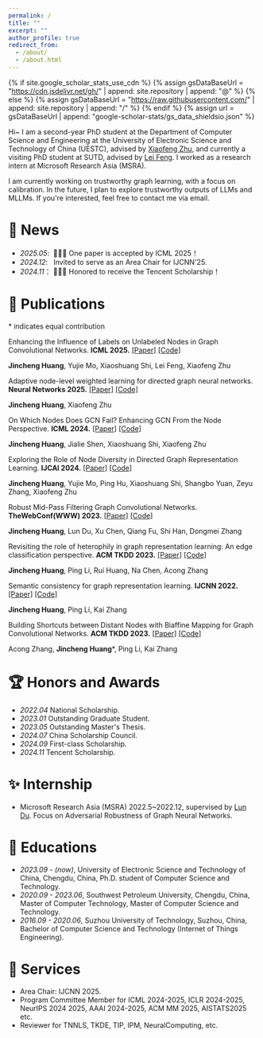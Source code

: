 ```yaml
---
permalink: /
title: ""
excerpt: ""
author_profile: true
redirect_from: 
  - /about/
  - /about.html
---
```


{% if site.google_scholar_stats_use_cdn %}
{% assign gsDataBaseUrl = "https://cdn.jsdelivr.net/gh/" | append: site.repository | append: "@" %}
{% else %}
{% assign gsDataBaseUrl = "https://raw.githubusercontent.com/" | append: site.repository | append: "/" %}
{% endif %}
{% assign url = gsDataBaseUrl | append: "google-scholar-stats/gs_data_shieldsio.json" %}

<span class='anchor' id='about-me'></span>

Hi~ I am a second-year PhD student at the Department of Computer Science and Engineering at the University of Electronic Science and Technology of China (UESTC), advised by [Xiaofeng Zhu](https://scholar.google.com/citations?user=-bk1CrcAAAAJ&hl=zh-CN), and currently a visiting PhD student at SUTD, advised by [Lei Feng](https://scholar.google.com/citations?user=KomQOFkAAAAJ&hl=zh-CN&oi=ao). I worked as a research intern at Microsoft Research Asia (MSRA).

I am currently working on trustworthy graph learning, with a focus on calibration. In the future, I plan to explore trustworthy outputs of LLMs and MLLMs. If you're interested, feel free to contact me via email.

# 🤗 News

- *2025.05*: &nbsp;🎉🎉🎉 One paper is accepted by ICML 2025！
- *2024.12*: &nbsp; Invited to serve as an Area Chair for IJCNN'25.
- *2024.11*：&nbsp;🎉🎉🎉 Honored to receive the Tencent Scholarship！


# 📖 Publications

\* indicates equal contribution

Enhancing the Influence of Labels on Unlabeled Nodes in Graph Convolutional Networks. **ICML 2025.** [[Paper]]() [[Code]]()

**Jincheng Huang**, Yujie Mo, Xiaoshuang Shi, Lei Feng, Xiaofeng Zhu

Adaptive node-level weighted learning for directed graph neural networks. **Neural Networks 2025.** [[Paper]](https://www.sciencedirect.com/science/article/abs/pii/S0893608025002722) [[Code]]()

**Jincheng Huang**, Xiaofeng Zhu

On Which Nodes Does GCN Fail? Enhancing GCN From the Node Perspective. **ICML 2024.** [[Paper]](https://openreview.net/pdf?id=dcwUGaK9sQ) [[Code]](https://github.com/huangJC0429/DaGCN)

**Jincheng Huang**, Jialie Shen, Xiaoshuang Shi, Xiaofeng Zhu

Exploring the Role of Node Diversity in Directed Graph Representation Learning. **IJCAI 2024.** [[Paper]](https://www.ijcai.org/proceedings/2024/0229.pdf) [[Code]](https://github.com/huangJC0429/NDDGNN)

**Jincheng Huang**, Yujie Mo, Ping Hu, Xiaoshuang Shi, Shangbo Yuan, Zeyu Zhang, Xiaofeng Zhu

Robust Mid-Pass Filtering Graph Convolutional Networks. **TheWebConf(WWW) 2023.** [[Paper]](https://dl.acm.org/doi/abs/10.1145/3543507.3583335) [[Code]](https://github.com/huangJC0429/Mid-GCN)

**Jincheng Huang**, Lun Du, Xu Chen, Qiang Fu, Shi Han, Dongmei Zhang

Revisiting the role of heterophily in graph representation learning: An edge classification perspective. **ACM TKDD 2023.** [[Paper]](https://dl.acm.org/doi/abs/10.1145/3603378) [[Code]]()

**Jincheng Huang**, Ping Li, Rui Huang, Na Chen, Acong Zhang

Semantic consistency for graph representation learning. **IJCNN 2022.** [[Paper]]([https://dl.acm.org/doi/abs/10.1145/3603378](https://ieeexplore.ieee.org/abstract/document/9892167/)) [[Code]]()

**Jincheng Huang**, Ping Li, Kai Zhang

Building Shortcuts between Distant Nodes with Biaffine Mapping for Graph Convolutional Networks. **ACM TKDD 2023.** [[Paper]](https://dl.acm.org/doi/abs/10.1145/3650113) [[Code]]()

Acong Zhang, **Jincheng Huang**\*, Ping Li, Kai Zhang



# 🏆 Honors and Awards

- *2022.04* National Scholarship.
- *2023.01* Outstanding Graduate Student.
- *2023.05* Outstanding Master's Thesis.
- *2024.07* China Scholarship Council.
- *2024.09* First-class Scholarship.
- *2024.11* Tencent Scholarship.

# ✨ Internship

- Microsoft Research Asia (MSRA) 2022.5~2022.12, supervised by [Lun Du](https://scholar.google.com/citations?user=3XUANDAAAAAJ&hl=zh-CN). Focus on Adversarial Robustness of Graph Neural Networks.

# 🏫 Educations

- *2023.09 - (now)*, University of Electronic Science and Technology of China, Chengdu, China, Ph.D. student of Computer Science and Technology.
- *2020.09 - 2023.06*, Southwest Petroleum University, Chengdu, China, Master of Computer Technology, Master of Computer Science and Technology. 
- *2016.09 - 2020.06*, Suzhou University of Technology, Suzhou, China, Bachelor of Computer Science and Technology (Internet of Things Engineering). 

# 💬 Services

- Area Chair: IJCNN 2025.
- Program Committee Member for ICML 2024-2025, ICLR 2024-2025, NeurIPS 2024 2025, AAAI 2024-2025, ACM MM 2025, AISTATS2025 etc. 
- Reviewer for TNNLS, TKDE, TIP, IPM, NeuralComputing, etc.
